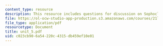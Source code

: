 ```yaml
---
content_type: resource
description: This resource includes questions for discussion on Sophocles?s Antigone.
file: https://ol-ocw-studio-app-production.s3.amazonaws.com/courses/21l-706-studies-in-film-fall-2005/c023cb906a54220c4315db459ef10e01_unit_5.pdf
file_type: application/pdf
resourcetype: Document
title: unit_5.pdf
uid: c023cb90-6a54-220c-4315-db459ef10e01
---
```

